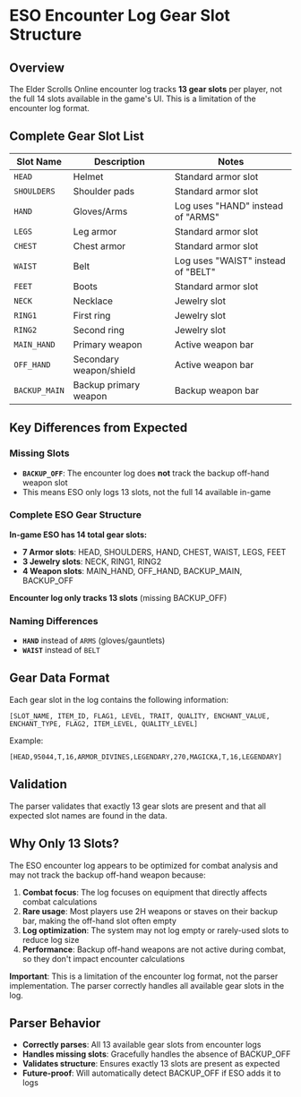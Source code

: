 # ESO Encounter Log Gear Slot Structure

## Overview
The Elder Scrolls Online encounter log tracks **13 gear slots** per player, not the full 14 slots available in the game's UI. This is a limitation of the encounter log format.

## Complete Gear Slot List

| Slot Name | Description | Notes |
|-----------|-------------|-------|
| `HEAD` | Helmet | Standard armor slot |
| `SHOULDERS` | Shoulder pads | Standard armor slot |
| `HAND` | Gloves/Arms | Log uses "HAND" instead of "ARMS" |
| `LEGS` | Leg armor | Standard armor slot |
| `CHEST` | Chest armor | Standard armor slot |
| `WAIST` | Belt | Log uses "WAIST" instead of "BELT" |
| `FEET` | Boots | Standard armor slot |
| `NECK` | Necklace | Jewelry slot |
| `RING1` | First ring | Jewelry slot |
| `RING2` | Second ring | Jewelry slot |
| `MAIN_HAND` | Primary weapon | Active weapon bar |
| `OFF_HAND` | Secondary weapon/shield | Active weapon bar |
| `BACKUP_MAIN` | Backup primary weapon | Backup weapon bar |

## Key Differences from Expected

### Missing Slots
- **`BACKUP_OFF`**: The encounter log does **not** track the backup off-hand weapon slot
- This means ESO only logs 13 slots, not the full 14 available in-game

### Complete ESO Gear Structure
**In-game ESO has 14 total gear slots:**
- **7 Armor slots**: HEAD, SHOULDERS, HAND, CHEST, WAIST, LEGS, FEET
- **3 Jewelry slots**: NECK, RING1, RING2  
- **4 Weapon slots**: MAIN_HAND, OFF_HAND, BACKUP_MAIN, BACKUP_OFF

**Encounter log only tracks 13 slots** (missing BACKUP_OFF)

### Naming Differences
- **`HAND`** instead of `ARMS` (gloves/gauntlets)
- **`WAIST`** instead of `BELT`

## Gear Data Format
Each gear slot in the log contains the following information:
```
[SLOT_NAME, ITEM_ID, FLAG1, LEVEL, TRAIT, QUALITY, ENCHANT_VALUE, ENCHANT_TYPE, FLAG2, ITEM_LEVEL, QUALITY_LEVEL]
```

Example:
```
[HEAD,95044,T,16,ARMOR_DIVINES,LEGENDARY,270,MAGICKA,T,16,LEGENDARY]
```

## Validation
The parser validates that exactly 13 gear slots are present and that all expected slot names are found in the data.

## Why Only 13 Slots?
The ESO encounter log appears to be optimized for combat analysis and may not track the backup off-hand weapon because:
1. **Combat focus**: The log focuses on equipment that directly affects combat calculations
2. **Rare usage**: Most players use 2H weapons or staves on their backup bar, making the off-hand slot often empty
3. **Log optimization**: The system may not log empty or rarely-used slots to reduce log size
4. **Performance**: Backup off-hand weapons are not active during combat, so they don't impact encounter calculations

**Important**: This is a limitation of the encounter log format, not the parser implementation. The parser correctly handles all available gear slots in the log.

## Parser Behavior
- **Correctly parses**: All 13 available gear slots from encounter logs
- **Handles missing slots**: Gracefully handles the absence of BACKUP_OFF
- **Validates structure**: Ensures exactly 13 slots are present as expected
- **Future-proof**: Will automatically detect BACKUP_OFF if ESO adds it to logs
